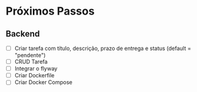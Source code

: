 # Próximos Passos

## Backend
- [ ] Criar tarefa com título, descrição, prazo de entrega e status (default = "pendente")
- [ ] CRUD Tarefa
- [ ] Integrar o flyway
- [ ] Criar Dockerfile
- [ ] Criar Docker Compose
